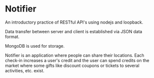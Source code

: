 # Notifier
An introductory practice of RESTful API's using nodejs and loopback.

Data transfer between server and client is established via JSON data format.

MongoDB is used for storage.

Notifier is an application where people can share their locations. Each check-in increases a user's credit and the user can spend credits on the market where some gifts like discount coupons or tickets to several activities, etc. exist.
